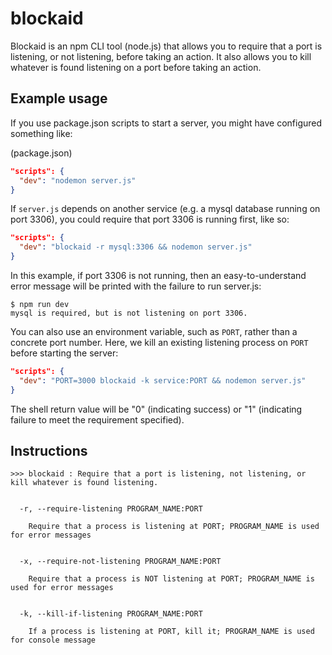 # blockaid

Blockaid is an npm CLI tool (node.js) that allows you to require that a port is listening, or not listening, before taking an action.
It also allows you to kill whatever is found listening on a port before taking an action.

## Example usage

If you use package.json scripts to start a server, you might have configured something like:

(package.json)
```json
"scripts": {
  "dev": "nodemon server.js"
}
```

If `server.js` depends on another service (e.g. a mysql database running on port 3306), you could require that port 3306 is running
first, like so:

```json
"scripts": {
  "dev": "blockaid -r mysql:3306 && nodemon server.js"
}
```

In this example, if port 3306 is not running, then an easy-to-understand error message will be printed with the failure to run server.js:

```
$ npm run dev
mysql is required, but is not listening on port 3306.
```

You can also use an environment variable, such as `PORT`, rather than a concrete port number. Here, we kill an existing listening process on `PORT` before starting the server:

```json
"scripts": {
  "dev": "PORT=3000 blockaid -k service:PORT && nodemon server.js"
}
```

The shell return value will be "0" (indicating success) or "1" (indicating failure to meet the requirement specified).

## Instructions

```
>>> blockaid : Require that a port is listening, not listening, or kill whatever is found listening.


  -r, --require-listening PROGRAM_NAME:PORT

    Require that a process is listening at PORT; PROGRAM_NAME is used for error messages


  -x, --require-not-listening PROGRAM_NAME:PORT

    Require that a process is NOT listening at PORT; PROGRAM_NAME is used for error messages


  -k, --kill-if-listening PROGRAM_NAME:PORT

    If a process is listening at PORT, kill it; PROGRAM_NAME is used for console message

```
